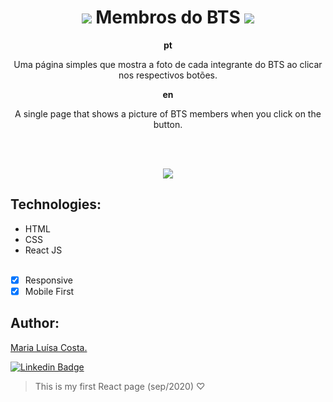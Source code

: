 <h1 align="center"><img src="https://cdn.glitch.com/5e6819bf-0707-4f13-ba4b-a25a27b3688e%2Fbts%20(1).png?v=1603918942685"> Membros do BTS <img src="https://cdn.glitch.com/5e6819bf-0707-4f13-ba4b-a25a27b3688e%2Fbts%20(1).png?v=1603918942685"> 
</h1>

<p align="center"><strong>pt</strong></p>
<p align="center">Uma página simples que mostra a foto de cada integrante do BTS ao clicar nos respectivos botões.<p>

<p align="center"><strong>en</strong></p>
<p align="center">A single page that shows a picture of BTS members when you click on the button.</p>

<br></br>

<p align="center"> 
  <img src="https://cdn.glitch.com/5e6819bf-0707-4f13-ba4b-a25a27b3688e%2Foi.png?v=1603925987030">
</p>

## Technologies:
- HTML
- CSS
- React JS <br></br>
- [X] Responsive
- [X] Mobile First 

## Author:
[Maria Luísa Costa.](https://www.linkedin.com/in/maluhcosta/)

[![Linkedin Badge](https://img.shields.io/badge/-LinkedIn-steelblue?style=flat-square&logo=Linkedin&logoColor=white&link=https://www.linkedin.com/in/maluhcosta/)](https://www.linkedin.com/in/maluhcosta/) 

> This is my first React page (sep/2020) ♡
